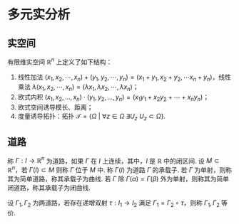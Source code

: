 # 多元实分析

## 实空间

有限维实空间 $\mathbb{R}^n$ 上定义了如下结构：

1. 线性加法 $(x_1, x_2, \cdots, x_n) + (y_1, y_2, \cdots, y_n) = (x_1 + y_1, x_2 + y_2, \cdots x_n + y_n)$，线性乘法 $\lambda(x_1, x_2, \cdots, x_n) = (\lambda x_1, \lambda x_2, \cdots, \lambda x_n)$；
2. 欧式内积 $(x_1, x_2, \dots, x_n) \cdot (y_1, y_2, \dots, y_n) = (x_1y_1 + x_2y_2 + \cdots + x_ny_n)$；
3. 欧式空间诱导模长、距离；
4. 度量诱导拓扑：拓扑 $\mathscr{T} = \{ \Omega \ |\ \forall z \in \Omega \ \exists U_z \ U_z \subset \Omega \}$.

## 道路

称 $\Gamma : I \to \mathbb{R}^n$ 为道路，如果 $\Gamma$ 在 $I$ 上连续，其中，$I$ 是 $\mathbb{R}$ 中的闭区间. 设 $M \subset \mathbb{R}^n$，若 $\Gamma(I) \subset M$ 则称 $\Gamma$ 位于 $M$ 中. 称 $\Gamma(I)$ 为道路 $\Gamma$ 的承载子. 若 $\Gamma$ 为单射，则称其为简单道路，称其承载子为曲线. 若 $\Gamma$ 除 $\Gamma(\alpha) = \Gamma(\beta)$ 外为单射，则称其为简单闭道路，称其承载子为闭曲线.

设 $\Gamma_1, \Gamma_2$ 为两道路，若存在递增双射 $\tau : I_1 \to I_2$ 满足 $\Gamma_1 = \Gamma_2 \circ \tau$，则称 $\Gamma_1, \Gamma_2$ 等价.

